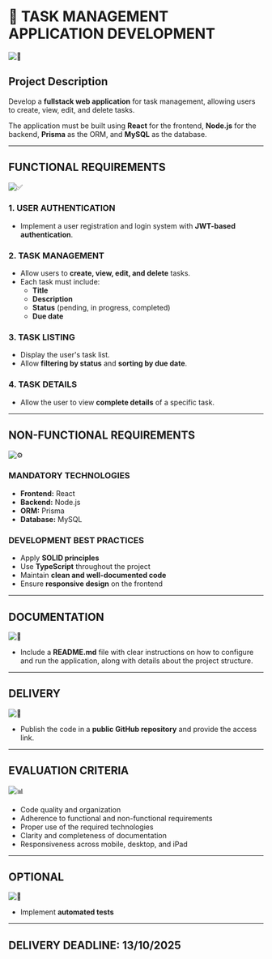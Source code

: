 # 🧩 TASK MANAGEMENT APPLICATION DEVELOPMENT

![📝](https://fonts.gstatic.com/s/e/notoemoji/16.0/1f4dd/32.png)

## **Project Description**

Develop a **fullstack web application** for task management, allowing users to create, view, edit, and delete tasks.

The application must be built using **React** for the frontend, **Node.js** for the backend, **Prisma** as the ORM, and **MySQL** as the database.

---

## **FUNCTIONAL REQUIREMENTS**

![✅](https://fonts.gstatic.com/s/e/notoemoji/16.0/2705/32.png)

### 1. USER AUTHENTICATION
- Implement a user registration and login system with **JWT-based authentication**.

### 2. TASK MANAGEMENT
- Allow users to **create, view, edit, and delete** tasks.
- Each task must include:
  - **Title**
  - **Description**
  - **Status** (pending, in progress, completed)
  - **Due date**

### 3. TASK LISTING
- Display the user's task list.
- Allow **filtering by status** and **sorting by due date**.

### 4. TASK DETAILS
- Allow the user to view **complete details** of a specific task.

---

## **NON-FUNCTIONAL REQUIREMENTS**

![⚙️](https://fonts.gstatic.com/s/e/notoemoji/16.0/2699_fe0f/32.png)

### **MANDATORY TECHNOLOGIES**
- **Frontend:** React
- **Backend:** Node.js
- **ORM:** Prisma
- **Database:** MySQL

### **DEVELOPMENT BEST PRACTICES**
- Apply **SOLID principles**
- Use **TypeScript** throughout the project
- Maintain **clean and well-documented code**
- Ensure **responsive design** on the frontend

---

## **DOCUMENTATION**

![📄](https://fonts.gstatic.com/s/e/notoemoji/16.0/1f4c4/32.png)

- Include a **README.md** file with clear instructions on how to configure and run the application, along with details about the project structure.

---

## **DELIVERY**

![🚀](https://fonts.gstatic.com/s/e/notoemoji/16.0/1f680/32.png)

- Publish the code in a **public GitHub repository** and provide the access link.

---

## **EVALUATION CRITERIA**

![📊](https://fonts.gstatic.com/s/e/notoemoji/16.0/1f4ca/32.png)

- Code quality and organization
- Adherence to functional and non-functional requirements
- Proper use of the required technologies
- Clarity and completeness of documentation
- Responsiveness across mobile, desktop, and iPad

---

## **OPTIONAL**

![🧪](https://fonts.gstatic.com/s/e/notoemoji/16.0/1f9ea/32.png)

- Implement **automated tests**

---

## **DELIVERY DEADLINE: 13/10/2025**
